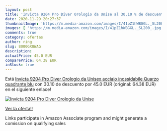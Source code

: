 ```yaml
---
layout: post
title: 'Invicta 9204 Pro Diver Orologio da Unise al 30.10 % de descuento'
date: 2020-11-29 20:27:37
thumbnailImage: 'https://m.media-amazon.com/images/I/41pZ1hWBGGL._SL200_.jpg'
images: [ 'https://m.media-amazon.com/images/I/41pZ1hWBGGL._SL200_.jpg' ]
comments: true
category: ofertas
author: ring
slug: B000GX8WAG
description:
actualPrice: 45.0 EUR
comparePrice: 64.38 EUR
inStock: true
---
```


Está [Invicta 9204 Pro Diver Orologio da Unisex acciaio inossidabile Quarzo quadrante blu](https://www.amazon.it/dp/B000GX8WAG/?tag=tolees00-21) con 30.10 de descuento por 45.0 EUR (original: 64.38 EUR) en el siguiente enlace!

[![Invicta 9204 Pro Diver Orologio da Unise](https://m.media-amazon.com/images/I/41pZ1hWBGGL._SL200_.jpg)](https://www.amazon.it/dp/B000GX8WAG/?tag=tolees00-21)

[Ver la oferta!!](https://www.amazon.it/dp/B000GX8WAG/?tag=tolees00-21)

Links participate in Amazon Associate program and might generate a comission on qualifying sales


